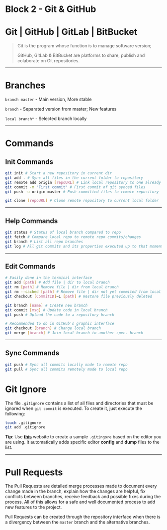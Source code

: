 # Block 2 - Git & GitHub

# Git | GitHub | GitLab | BitBucket

> Git is the program whose function is to manage software version;
>
> GitHub, GitLab & BitBucket are platforms to share, publish and colaborate on Git repositories.

---

# Branches

`branch master` - Main version, More stable

`branch` - Separated version from master; New features

`local branch*` - Selected branch locally

---

# Commands

## Init Commands

```bash
git init # Start a new repository in current dir
git add . # Sync all files in the current folder to repository
git remote add origin [repoURL] # Link local repository to one already created remotely
git commit -m "First commit" # First commit of git synced files
git push -u origin master # Push committed files to remote repository

git clone [repoURL] # Clone remote repository to current local folder
```

---

## Help Commands

```bash
git status # Status of local branch compared to repo
git fetch # Compare local repo to remote repo commits/changes
git branch # List all repo branches
git log # All git commits and its properties executed up to that moment
```

---

## Edit Commands

```bash
# Easily done in the terminal interface
git add [path] # Add file | dir to local branch
git rm [path] # Remove file | dir from local branch
git rm --cached [path] # Remove file | dir not yet commited from local branch
git checkout [CommitID]~1 [path] # Restore file previously deleted

git branch [name] # Create new branch
git commit [msg] # Update code in local branch
git push # Upload the code to a repository branch

# Recommended to do in GitHub's graphic interface
git checkout [branch] # Change local branch
git merge [branch] # Join local branch to another spec. branch
```

---

## Sync Commands

```bash
git push # Sync all commits locally made to remote repo
git pull # Sync all commits remotely made to local repo
```

# Git Ignore

The file `.gitignore` contains a list of all files and directories that must be ignored when `git commit` is executed. To create it, just execute the following:

```bash
touch .gitignore
git add .gitignore 
```

**Tip**: Use **[this](https://www.toptal.com/developers/gitignore)** website to create a sample `.gitingore` based on the editor you are using. It automatically adds specific editor **config** and **dump** files to the list.

---

# Pull Requests

The Pull Requests are detailed merge processes made to document every change made in the branch, explain how the changes are helpful, fix conflicts between branches, receive feedback and possible fixes during the process. All of this allows for a safe and well documented process to add new features to the project.

Pull Requests can be created through the repository interface when there is a divergency between the `master` branch and the alternative branches.
